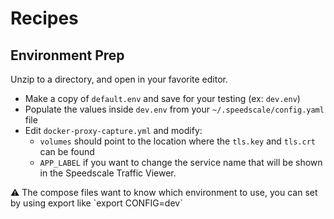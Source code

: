 # Recipes
## Environment Prep

Unzip to a directory, and open in your favorite editor.

- Make a copy of `default.env` and save for your testing (ex: `dev.env`)
- Populate the values inside `dev.env` from your `~/.speedscale/config.yaml` file
- Edit `docker-proxy-capture.yml` and modify:
    - `volumes` should point to the location where the `tls.key` and `tls.crt` can be found
    - `APP_LABEL` if you want to change the service name that will be shown in the Speedscale Traffic Viewer.

<aside>
⚠️ The compose files want to know which environment to use, you can set by using export like `export CONFIG=dev`

</aside>